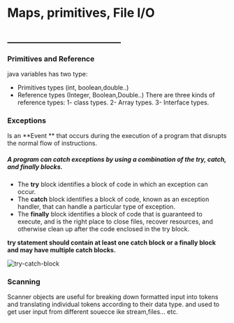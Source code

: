 # Maps, primitives, File I/O
## __________________________


### Primitives and Reference
java variables has two type:
- Primitives types (int, boolean,double..)
- Reference types  (Integer, Boolean,Double..)
      There are three kinds of reference types:
        1- class types.
        2- Array types.
        3- Interface types.
   

### Exceptions
  Is an **Event ** that occurs during the execution of a program that disrupts the normal flow of instructions.
  
##### A program can catch exceptions by using a combination of the try, catch, and finally blocks.

- The **try** block identifies a block of code in which an exception can occur.
- The **catch** block identifies a block of code, known as an exception handler, that can handle a particular type of exception.
- The **finally** block identifies a block of code that is guaranteed to execute, and is the right place to close files, recover resources, and otherwise clean up after the code enclosed in the try block.
   
 **try statement should contain at least one catch block or a finally block and may have multiple catch blocks.**
 
 ![try-catch-block](https://user-images.githubusercontent.com/97829483/155930641-41dea79d-4a52-4e4a-954d-1b57e7dffd21.png)
 
 
 ### Scanning
Scanner objects are useful for breaking down formatted input into tokens and translating individual tokens according to their data type. and used to get user input from different souecce ike stream,files... etc.
